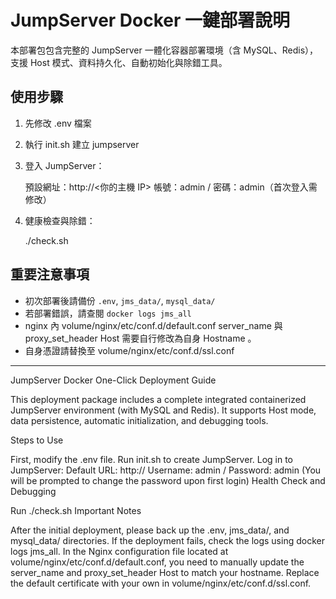 # JumpServer Docker 一鍵部署說明

本部署包包含完整的 JumpServer 一體化容器部署環境（含 MySQL、Redis），支援 Host 模式、資料持久化、自動初始化與除錯工具。

## 使用步驟


1. 先修改 .env 檔案 

2. 執行 init.sh 建立 jumpserver 

3. 登入 JumpServer：

    預設網址：http://<你的主機 IP>
    帳號：admin / 密碼：admin（首次登入需修改）

4. 健康檢查與除錯：

    ./check.sh

## 重要注意事項

- 初次部署後請備份 `.env`, `jms_data/`, `mysql_data/`
- 若部署錯誤，請查閱 `docker logs jms_all`
- nginx 內 volume/nginx/etc/conf.d/default.conf  server_name 與 proxy_set_header Host  需要自行修改為自身 Hostname 。
- 自身憑證請替換至 volume/nginx/etc/conf.d/ssl.conf

---

JumpServer Docker One-Click Deployment Guide

This deployment package includes a complete integrated containerized JumpServer environment (with MySQL and Redis). It supports Host mode, data persistence, automatic initialization, and debugging tools.

Steps to Use

First, modify the .env file.
Run init.sh to create JumpServer.
Log in to JumpServer:
Default URL: http://<your host IP>
Username: admin / Password: admin (You will be prompted to change the password upon first login)
Health Check and Debugging

Run ./check.sh
Important Notes

After the initial deployment, please back up the .env, jms_data/, and mysql_data/ directories.
If the deployment fails, check the logs using docker logs jms_all.
In the Nginx configuration file located at volume/nginx/etc/conf.d/default.conf, you need to manually update the server_name and proxy_set_header Host to match your hostname.
Replace the default certificate with your own in volume/nginx/etc/conf.d/ssl.conf.
